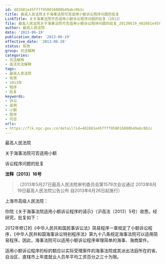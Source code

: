 ```yaml
---
id: 402881e45ffff950016000b49abc0b1c
title: 最高人民法院关于海事法院可否适用小额诉讼程序问题的批复
LinkTitle: 关于海事法院可否适用小额诉讼程序问题的批复（2013）
file: 最高人民法院关于海事法院可否适用小额诉讼程序问题的批复_20130619_402881e45ffff950016000b49abc0b1c.docx
author: 最高人民法院
date: '2013-06-19'
publication_date: '2013-06-19'
effective_date: '2013-06-26'
status: 有效
group: 司法解释
categories:
- 司法解释
- 高法司法解释
tags:
- 最高人民法院
- 有效
- 2013年
- 程序
- 批复
keywords:
- 诉讼
- 适用
- 小额
- 程序
- 可否
urls:
- https://flk.npc.gov.cn/detail?id=402881e45ffff950016000b49abc0b1c
---
```


最高人民法院

关于海事法院可否适用小额

诉讼程序问题的批复

**法释〔2013〕16号**

> （2013年5月27日最高人民法院审判委员会第1579次会议通过 2013年6月19日最高人民法院公告公布 自2013年6月26日起施行）

上海市高级人民法院：

你院《关于海事法院适用小额诉讼程序的请示》（沪高法〔2013〕5号）收悉。经研究，批复如下：

2012年修订的《中华人民共和国民事诉讼法》简易程序一章规定了小额诉讼程序，《中华人民共和国海事诉讼特别程序法》第九十八条规定海事法院可以适用简易程序。因此，海事法院可以适用小额诉讼程序审理简单的海事、海商案件。

适用小额诉讼程序的标的额应以实际受理案件的海事法院或其派出法庭所在的省、自治区、直辖市上年度就业人员年平均工资百分之三十为限。

